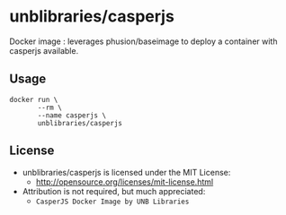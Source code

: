 # unblibraries/casperjs
Docker image : leverages phusion/baseimage to deploy a container with casperjs available.

## Usage
```
docker run \
       --rm \
       --name casperjs \
       unblibraries/casperjs
```

## License
- unblibraries/casperjs is licensed under the MIT License:
  - http://opensource.org/licenses/mit-license.html
- Attribution is not required, but much appreciated:
  - `CasperJS Docker Image by UNB Libraries`
